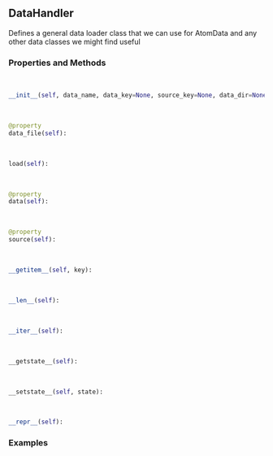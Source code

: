## <a id="McUtils.McUtils.Data.CommonData.DataHandler">DataHandler</a>
Defines a general data loader class that we can use for AtomData and any other data classes we might find useful

### Properties and Methods
<a id="McUtils.McUtils.Data.CommonData.DataHandler.__init__" class="docs-object-method">&nbsp;</a>
```python
__init__(self, data_name, data_key=None, source_key=None, data_dir=None, data_pkg=None, alternate_keys=None, getter=None, record_type=None): 
```

<a id="McUtils.McUtils.Data.CommonData.DataHandler.data_file" class="docs-object-method">&nbsp;</a>
```python
@property
data_file(self): 
```

<a id="McUtils.McUtils.Data.CommonData.DataHandler.load" class="docs-object-method">&nbsp;</a>
```python
load(self): 
```

<a id="McUtils.McUtils.Data.CommonData.DataHandler.data" class="docs-object-method">&nbsp;</a>
```python
@property
data(self): 
```

<a id="McUtils.McUtils.Data.CommonData.DataHandler.source" class="docs-object-method">&nbsp;</a>
```python
@property
source(self): 
```

<a id="McUtils.McUtils.Data.CommonData.DataHandler.__getitem__" class="docs-object-method">&nbsp;</a>
```python
__getitem__(self, key): 
```

<a id="McUtils.McUtils.Data.CommonData.DataHandler.__len__" class="docs-object-method">&nbsp;</a>
```python
__len__(self): 
```

<a id="McUtils.McUtils.Data.CommonData.DataHandler.__iter__" class="docs-object-method">&nbsp;</a>
```python
__iter__(self): 
```

<a id="McUtils.McUtils.Data.CommonData.DataHandler.__getstate__" class="docs-object-method">&nbsp;</a>
```python
__getstate__(self): 
```

<a id="McUtils.McUtils.Data.CommonData.DataHandler.__setstate__" class="docs-object-method">&nbsp;</a>
```python
__setstate__(self, state): 
```

<a id="McUtils.McUtils.Data.CommonData.DataHandler.__repr__" class="docs-object-method">&nbsp;</a>
```python
__repr__(self): 
```

### Examples


